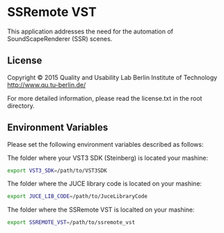 # SSRemote VST
This application addresses the need for the automation of SoundScapeRenderer (SSR) scenes.

## License

Copyright © 2015 
Quality and Usability Lab
Berlin Institute of Technology
http://www.qu.tu-berlin.de/

For more detailed information, please read the license.txt in the root directory.

## Environment Variables
Please set the following environment variables described as follows:

The folder where your VST3 SDK (Steinberg) is located your mashine:

```bash
export VST3_SDK=/path/to/VST3SDK
```

The folder where the JUCE library code is located on your mashine:

```bash
export JUCE_LIB_CODE=/path/to/JuceLibraryCode
```

The folder where the SSRemote VST is localted on your mashine:

```bash
export SSREMOTE_VST=/path/to/ssremote_vst
```
